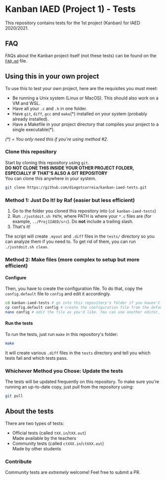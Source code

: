 # Kanban IAED (Project 1) - Tests

This repository contains tests for the 1st project (Kanban) for IAED 2020/2021.

## FAQ

FAQs about the Kanban project itself (not these tests) can be found on the [`FAQ.md`](./FAQ.md) file.

## Using this in your own project

To use this to test your own project, here are the requisites you must meet:

- Be running a Unix system (Linux or MacOS). This should also work on a VM and WSL.
- Have all your `.c` and `.h` in one folder.
- Have `git`, `diff`, `gcc` and `make`(\*) installed on your system (probably already installed).
- Have a Makefile in your project directory that compiles your project to a single executable(\*).

*(\*) = You only need this if you're using method #2.*

### Clone this repository

Start by cloning this repository using `git`.  
**DO NOT CLONE THIS INSIDE YOUR OTHER PROJECT FOLDER, ESPECIALLY IF THAT'S ALSO A GIT REPOSITORY**  
You can clone this anywhere in your system.

```bash
git clone https://github.com/diogotcorreia/kanban-iaed-tests.git
```

### Method 1: Just Do It! by Raf (easier but less efficient)

1. Go to the folder you cloned this repository into (`cd kanban-iaed-tests`)
2. Run `./justdoit.sh PATH`, where PATH is where your `*.c` files are (for example, `../Proj1IAED/src`). Do **not** include a trailing slash.
3. That's it!

The script will create `.myout` and `.diff` files in the `tests/` directory so you can analyze them if you need to. To get rid of them, you can run `./justdoit.sh clean`.

### Method 2: Make files (more complex to setup but more efficient)

#### Configure

Then, you have to create the configuration file.
To do that, copy the `config.default` file to `config` and edit it accordingly.

```bash
cd kanban-iaed-tests # go into this repository's folder if you haven't already
cp config.default config # create the configuration file from the default
nano config # edit the file as you'd like. You can use another editor, like 'vim', 'emacs', etc.
```

#### Run the tests

To run the tests, just run `make` in this repository's folder:

```bash
make
```

It will create various `.diff` files in the `tests` directory and tell you which tests fail and which tests pass.

### Whichever Method you Chose: Update the tests

The tests will be updated frequently on this repository.
To make sure you're running an up-to-date copy, just pull from the repository using:

```bash
git pull
```

## About the tests

There are two types of tests:

- Official tests (called `tXX.in`/`tXX.out`)  
  Made available by the teachers
- Community tests (called `ctXXX.in`/`ctXXX.out`)  
  Made by other students

### Contribute

Community tests are _extremely_ welcome!
Feel free to submit a PR.
